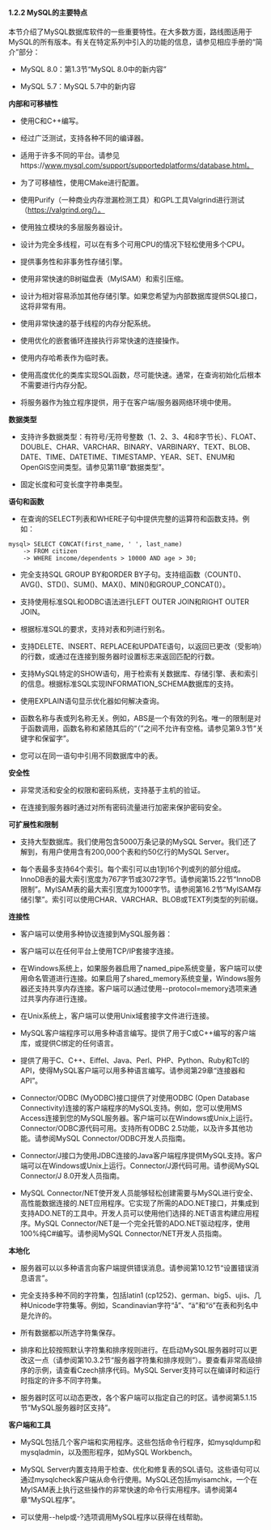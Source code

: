 #### 1.2.2 MySQL的主要特点

本节介绍了MySQL数据库软件的一些重要特性。在大多数方面，路线图适用于MySQL的所有版本。有关在特定系列中引入的功能的信息，请参见相应手册的“简介”部分：

- MySQL 8.0：第1.3节“MySQL 8.0中的新内容”

- MySQL 5.7：MySQL 5.7中的新内容


**内部和可移植性**

- 使用C和C++编写。

- 经过广泛测试，支持各种不同的编译器。

- 适用于许多不同的平台。请参见https://www.mysql.com/support/supportedplatforms/database.html。

- 为了可移植性，使用CMake进行配置。

- 使用Purify（一种商业内存泄漏检测工具）和GPL工具Valgrind进行测试（https://valgrind.org/）。

- 使用独立模块的多层服务器设计。

- 设计为完全多线程，可以在有多个可用CPU的情况下轻松使用多个CPU。

- 提供事务性和非事务性存储引擎。

- 使用非常快速的B树磁盘表（MyISAM）和索引压缩。

- 设计为相对容易添加其他存储引擎。如果您希望为内部数据库提供SQL接口，这将非常有用。

- 使用非常快速的基于线程的内存分配系统。

- 使用优化的嵌套循环连接执行非常快速的连接操作。

- 使用内存哈希表作为临时表。

- 使用高度优化的类库实现SQL函数，尽可能快速。通常，在查询初始化后根本不需要进行内存分配。

- 将服务器作为独立程序提供，用于在客户端/服务器网络环境中使用。


**数据类型**

- 支持许多数据类型：有符号/无符号整数（1、2、3、4和8字节长）、FLOAT、DOUBLE、CHAR、VARCHAR、BINARY、VARBINARY、TEXT、BLOB、DATE、TIME、DATETIME、TIMESTAMP、YEAR、SET、ENUM和OpenGIS空间类型。请参见第11章“数据类型”。

- 固定长度和可变长度字符串类型。


**语句和函数**

- 在查询的SELECT列表和WHERE子句中提供完整的运算符和函数支持。例如：


```
mysql> SELECT CONCAT(first_name, ' ', last_name)
    -> FROM citizen
    -> WHERE income/dependents > 10000 AND age > 30;
```

- 完全支持SQL GROUP BY和ORDER BY子句。支持组函数（COUNT()、AVG()、STD()、SUM()、MAX()、MIN()和GROUP_CONCAT()）。

- 支持使用标准SQL和ODBC语法进行LEFT OUTER JOIN和RIGHT OUTER JOIN。

- 根据标准SQL的要求，支持对表和列进行别名。

- 支持DELETE、INSERT、REPLACE和UPDATE语句，以返回已更改（受影响）的行数，或通过在连接到服务器时设置标志来返回匹配的行数。

- 支持MySQL特定的SHOW语句，用于检索有关数据库、存储引擎、表和索引的信息。根据标准SQL实现INFORMATION_SCHEMA数据库的支持。

- 使用EXPLAIN语句显示优化器如何解决查询。

- 函数名称与表或列名称无关。例如，ABS是一个有效的列名。唯一的限制是对于函数调用，函数名称和紧随其后的“（”之间不允许有空格。请参见第9.3节“关键字和保留字”。

- 您可以在同一语句中引用不同数据库中的表。


**安全性**

- 非常灵活和安全的权限和密码系统，支持基于主机的验证。

- 在连接到服务器时通过对所有密码流量进行加密来保护密码安全。


**可扩展性和限制**

- 支持大型数据库。我们使用包含5000万条记录的MySQL Server。我们还了解到，有用户使用含有200,000个表和约50亿行的MySQL Server。

- 每个表最多支持64个索引。每个索引可以由1到16个列或列的部分组成。InnoDB表的最大索引宽度为767字节或3072字节。请参阅第15.22节“InnoDB限制”。MyISAM表的最大索引宽度为1000字节。请参阅第16.2节“MyISAM存储引擎”。索引可以使用CHAR、VARCHAR、BLOB或TEXT列类型的列前缀。


**连接性**

- 客户端可以使用多种协议连接到MySQL服务器：

- 客户端可以在任何平台上使用TCP/IP套接字连接。

- 在Windows系统上，如果服务器启用了named_pipe系统变量，客户端可以使用命名管道进行连接。如果启用了shared_memory系统变量，Windows服务器还支持共享内存连接。客户端可以通过使用--protocol=memory选项来通过共享内存进行连接。

- 在Unix系统上，客户端可以使用Unix域套接字文件进行连接。

- MySQL客户端程序可以用多种语言编写。提供了用于C或C++编写的客户端库，或提供C绑定的任何语言。

- 提供了用于C、C++、Eiffel、Java、Perl、PHP、Python、Ruby和Tcl的API，使得MySQL客户端可以用多种语言编写。请参阅第29章“连接器和API”。

- Connector/ODBC (MyODBC)接口提供了对使用ODBC (Open Database Connectivity)连接的客户端程序的MySQL支持。例如，您可以使用MS Access连接到您的MySQL服务器。客户端可以在Windows或Unix上运行。Connector/ODBC源代码可用。支持所有ODBC 2.5功能，以及许多其他功能。请参阅MySQL Connector/ODBC开发人员指南。

- Connector/J接口为使用JDBC连接的Java客户端程序提供MySQL支持。客户端可以在Windows或Unix上运行。Connector/J源代码可用。请参阅MySQL Connector/J 8.0开发人员指南。

- MySQL Connector/NET使开发人员能够轻松创建需要与MySQL进行安全、高性能数据连接的.NET应用程序。它实现了所需的ADO.NET接口，并集成到支持ADO.NET的工具中。开发人员可以使用他们选择的.NET语言构建应用程序。MySQL Connector/NET是一个完全托管的ADO.NET驱动程序，使用100%纯C#编写。请参阅MySQL Connector/NET开发人员指南。


**本地化**

- 服务器可以以多种语言向客户端提供错误消息。请参阅第10.12节“设置错误消息语言”。

- 完全支持多种不同的字符集，包括latin1 (cp1252)、german、big5、ujis、几种Unicode字符集等。例如，Scandinavian字符“å”、“ä”和“ö”在表和列名中是允许的。

- 所有数据都以所选字符集保存。

- 排序和比较按照默认字符集和排序规则进行。在启动MySQL服务器时可以更改这一点（请参阅第10.3.2节“服务器字符集和排序规则”）。要查看非常高级排序的示例，请查看Czech排序代码。MySQL Server支持可以在编译时和运行时指定的许多不同字符集。

- 服务器时区可以动态更改，各个客户端可以指定自己的时区。请参阅第5.1.15节“MySQL服务器时区支持”。


**客户端和工具**

- MySQL包括几个客户端和实用程序。这些包括命令行程序，如mysqldump和mysqladmin，以及图形程序，如MySQL Workbench。

- MySQL Server内置支持用于检查、优化和修复表的SQL语句。这些语句可以通过mysqlcheck客户端从命令行使用。MySQL还包括myisamchk，一个在MyISAM表上执行这些操作的非常快速的命令行实用程序。请参阅第4章“MySQL程序”。


- 可以使用--help或-?选项调用MySQL程序以获得在线帮助。